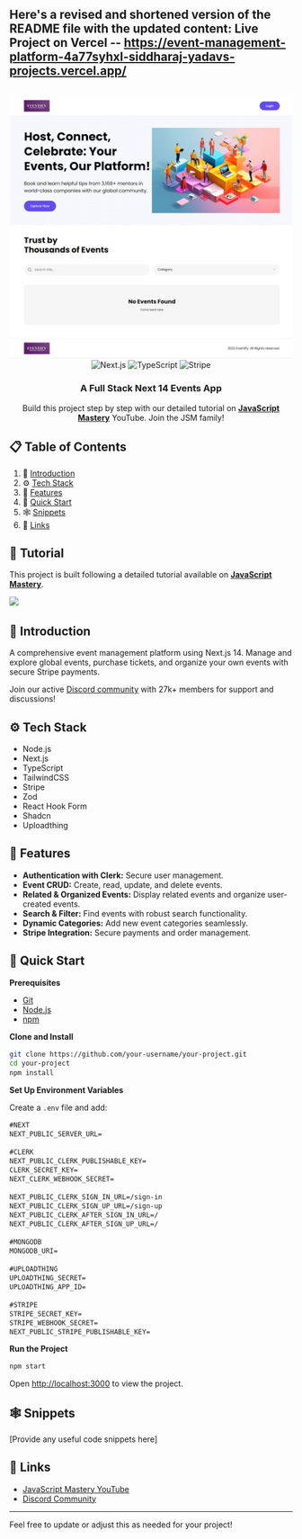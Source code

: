 Here's a revised and shortened version of the README file with the updated content: 
 Live Project on Vercel -- https://event-management-platform-4a77syhxl-siddharaj-yadavs-projects.vercel.app/
---

<div align="center">
  <br />
    <a href="" target="_blank">
      <img src="https://github.com/SidharajYadav/Event-management-platform/blob/main/public/assets/images/Event-Home.jpg" alt="Project Banner">
    </a>
  <br />

  <div>
    <img src="https://img.shields.io/badge/-Next_JS_14-black?style=for-the-badge&logoColor=white&logo=nextdotjs&color=000000" alt="Next.js" />
    <img src="https://img.shields.io/badge/-TypeScript-black?style=for-the-badge&logoColor=white&logo=typescript&color=3178C6" alt="TypeScript" />
    <img src="https://img.shields.io/badge/-Stripe-black?style=for-the-badge&logoColor=white&logo=stripe&color=008CDD" alt="Stripe" />
  </div>

  <h3 align="center">A Full Stack Next 14 Events App</h3>

   <div align="center">
     Build this project step by step with our detailed tutorial on <a href="https://www.youtube.com/@javascriptmastery/videos" target="_blank"><b>JavaScript Mastery</b></a> YouTube. Join the JSM family!
    </div>
</div>

## 📋 Table of Contents

1. 🤖 [Introduction](#introduction)
2. ⚙️ [Tech Stack](#tech-stack)
3. 🔋 [Features](#features)
4. 🤸 [Quick Start](#quick-start)
5. 🕸️ [Snippets](#snippets)
6. 🔗 [Links](#links)

## 🚨 Tutorial

This project is built following a detailed tutorial available on <a href="https://www.youtube.com/@javascriptmastery/videos" target="_blank"><b>JavaScript Mastery</b></a>. 

<a href="https://youtu.be/zgGhzuBZOQg" target="_blank"><img src="https://github.com/sujatagunale/EasyRead/assets/151519281/1736fca5-a031-4854-8c09-bc110e3bc16d" /></a>

## 🤖 Introduction

A comprehensive event management platform using Next.js 14. Manage and explore global events, purchase tickets, and organize your own events with secure Stripe payments.

Join our active [Discord community](https://discord.com/invite/n6EdbFJ) with 27k+ members for support and discussions!

## ⚙️ Tech Stack

- Node.js
- Next.js
- TypeScript
- TailwindCSS
- Stripe
- Zod
- React Hook Form
- Shadcn
- Uploadthing

## 🔋 Features

- **Authentication with Clerk:** Secure user management.
- **Event CRUD:** Create, read, update, and delete events.
- **Related & Organized Events:** Display related events and organize user-created events.
- **Search & Filter:** Find events with robust search functionality.
- **Dynamic Categories:** Add new event categories seamlessly.
- **Stripe Integration:** Secure payments and order management.

## 🤸 Quick Start

**Prerequisites**

- [Git](https://git-scm.com/)
- [Node.js](https://nodejs.org/en)
- [npm](https://www.npmjs.com/)

**Clone and Install**

```bash
git clone https://github.com/your-username/your-project.git
cd your-project
npm install
```

**Set Up Environment Variables**

Create a `.env` file and add:

```env
#NEXT
NEXT_PUBLIC_SERVER_URL=

#CLERK
NEXT_PUBLIC_CLERK_PUBLISHABLE_KEY=
CLERK_SECRET_KEY=
NEXT_CLERK_WEBHOOK_SECRET=

NEXT_PUBLIC_CLERK_SIGN_IN_URL=/sign-in
NEXT_PUBLIC_CLERK_SIGN_UP_URL=/sign-up
NEXT_PUBLIC_CLERK_AFTER_SIGN_IN_URL=/
NEXT_PUBLIC_CLERK_AFTER_SIGN_UP_URL=/

#MONGODB
MONGODB_URI=

#UPLOADTHING
UPLOADTHING_SECRET=
UPLOADTHING_APP_ID=

#STRIPE
STRIPE_SECRET_KEY=
STRIPE_WEBHOOK_SECRET=
NEXT_PUBLIC_STRIPE_PUBLISHABLE_KEY=
```

**Run the Project**

```bash
npm start
```

Open [http://localhost:3000](http://localhost:3000) to view the project.

## 🕸️ Snippets

[Provide any useful code snippets here]

## 🔗 Links

- [JavaScript Mastery YouTube](https://www.youtube.com/@javascriptmastery/videos)
- [Discord Community](https://discord.com/invite/n6EdbFJ)

---

Feel free to update or adjust this as needed for your project!
